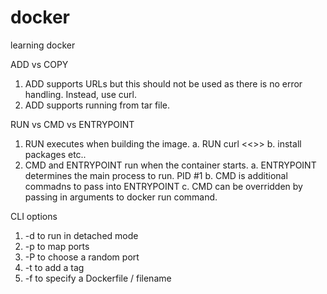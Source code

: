 # docker
learning docker

ADD vs COPY

1. ADD supports URLs but this should not be used as there is no error handling. Instead, use curl.
2. ADD supports running from tar file.

RUN vs CMD vs ENTRYPOINT

1. RUN executes when building the image.
    a. RUN curl <<<URL>>>
    b. install packages etc..
2. CMD and ENTRYPOINT run when the container starts.
    a. ENTRYPOINT determines the main process to run. PID #1
    b. CMD is additional commadns to pass into ENTRYPOINT
    c. CMD can be overridden by passing in arguments to docker run command.

CLI options
1. -d to run in detached mode
2. -p to map ports
3. -P to choose a random port
4. -t to add a tag
5. -f to specify a Dockerfile / filename
